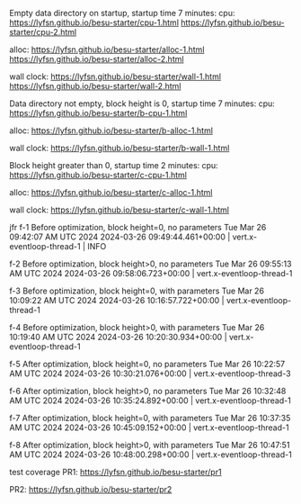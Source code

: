 Empty data directory on startup, startup time 7 minutes:
cpu:
https://lyfsn.github.io/besu-starter/cpu-1.html
https://lyfsn.github.io/besu-starter/cpu-2.html

alloc:
https://lyfsn.github.io/besu-starter/alloc-1.html
https://lyfsn.github.io/besu-starter/alloc-2.html

wall clock:
https://lyfsn.github.io/besu-starter/wall-1.html
https://lyfsn.github.io/besu-starter/wall-2.html

Data directory not empty, block height is 0, startup time 7 minutes:
cpu:
https://lyfsn.github.io/besu-starter/b-cpu-1.html

alloc:
https://lyfsn.github.io/besu-starter/b-alloc-1.html

wall clock:
https://lyfsn.github.io/besu-starter/b-wall-1.html

Block height greater than 0, startup time 2 minutes:
cpu:
https://lyfsn.github.io/besu-starter/c-cpu-1.html

alloc:
https://lyfsn.github.io/besu-starter/c-alloc-1.html

wall clock:
https://lyfsn.github.io/besu-starter/c-wall-1.html

jfr
f-1 Before optimization, block height=0, no parameters
Tue Mar 26 09:42:07 AM UTC 2024
2024-03-26 09:49:44.461+00:00 | vert.x-eventloop-thread-1 | INFO

f-2 Before optimization, block height>0, no parameters
Tue Mar 26 09:55:13 AM UTC 2024
2024-03-26 09:58:06.723+00:00 | vert.x-eventloop-thread-1

f-3 Before optimization, block height=0, with parameters
Tue Mar 26 10:09:22 AM UTC 2024
2024-03-26 10:16:57.722+00:00 | vert.x-eventloop-thread-1

f-4 Before optimization, block height>0, with parameters
Tue Mar 26 10:19:40 AM UTC 2024
2024-03-26 10:20:30.934+00:00 | vert.x-eventloop-thread-1

f-5 After optimization, block height=0, no parameters
Tue Mar 26 10:22:57 AM UTC 2024
2024-03-26 10:30:21.076+00:00 | vert.x-eventloop-thread-3

f-6 After optimization, block height>0, no parameters
Tue Mar 26 10:32:48 AM UTC 2024
2024-03-26 10:35:24.892+00:00 | vert.x-eventloop-thread-1

f-7 After optimization, block height=0, with parameters
Tue Mar 26 10:37:35 AM UTC 2024
2024-03-26 10:45:09.152+00:00 | vert.x-eventloop-thread-1

f-8 After optimization, block height>0, with parameters
Tue Mar 26 10:47:51 AM UTC 2024
2024-03-26 10:48:00.298+00:00 | vert.x-eventloop-thread-1

test coverage
PR1: https://lyfsn.github.io/besu-starter/pr1

PR2: https://lyfsn.github.io/besu-starter/pr2